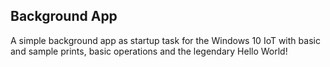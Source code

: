 ## Background App
A simple background app as startup task for the Windows 10 IoT with basic and sample prints, basic operations and the legendary Hello World!
